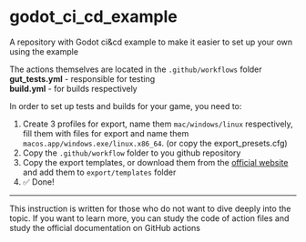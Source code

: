 # godot_ci_cd_example
A repository with Godot ci&amp;cd example to make it easier to set up your own using the example

The actions themselves are located in the <code>.github/workflows</code> folder
<br/>
**gut_tests.yml** - responsible for testing
<br/>
**build.yml** - for builds respectively

In order to set up tests and builds for your game, you need to:
1. Create 3 profiles for export, name them <code>mac/windows/linux</code> respectively, fill them with files for export and name them <code>macos.app/windows.exe/linux.x86_64</code>. (or copy the export_presets.cfg)
2. Copy the <code>.github/workflow</code> folder to you github repository
3. Copy the export templates, or download them from the [official website](https://godotengine.org/download/) and add them to <code>export/templates</code> folder
4. ✅ Done!

<hr/>

This instruction is written for those who do not want to dive deeply into the topic.
If you want to learn more, you can study the code of action files and study the official documentation on GitHub actions
